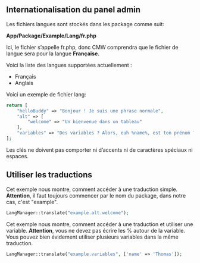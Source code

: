 ## Internationalisation du panel admin

Les fichiers langues sont stockés dans les package comme suit:

**App/Package/Example/Lang/fr.php**

Ici, le fichier s’appelle fr.php, donc CMW comprendra que le fichier de langue sera pour la langue **Française.**

Voici la liste des langues supportées actuellement :

- Français
- Anglais

Voici un exemple de fichier lang:

```php
return [
    "helloBuddy" => "Bonjour ! Je suis une phrase normale",
    "alt" => [
	    "welcome" => "Un bienvenue dans un tableau"
    ],
	"variables" => "Des variables ? Alors, euh %name%, est ton prénom ?"
];
```

Les clés ne doivent pas comporter ni d’accents ni de caractères spéciaux ni espaces.

## Utiliser les traductions

Cet exemple nous montre, comment accéder à une traduction simple.
**Attention**, il faut toujours commencer par le nom du package, dans notre cas, c'est "example".
```php
LangManager::translate("example.alt.welcome");
```

Cet exemple nous montre, comment accéder à une traduction et utiliser une variable. 
**Attention**, vous ne devez pas écrire les % autour de la variable.
Vous pouvez bien évidement utiliser plusieurs variables dans la même traduction.
```php
LangManager::translate("example.variables", ['name' => 'Thomas']);
```